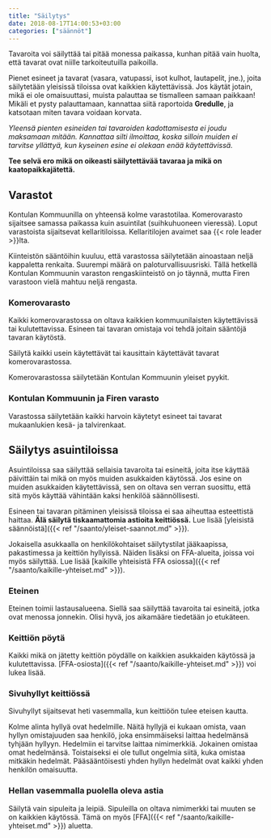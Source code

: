 ```yaml
---
title: "Säilytys"
date: 2018-08-17T14:00:53+03:00
categories: ["säännöt"]
---
```

Tavaroita voi säilyttää tai pitää monessa paikassa, kunhan pitää vain huolta, että tavarat ovat niille tarkoiteutuilla paikoilla.

Pienet esineet ja tavarat (vasara, vatupassi, isot kulhot, lautapelit, jne.), joita säilytetään yleisissä tiloissa ovat kaikkien käytettävissä. Jos käytät jotain, mikä ei ole omaisuuttasi, muista palauttaa se tismalleen samaan paikkaan! Mikäli et pysty palauttamaan, kannattaa siitä raportoida **Gredulle**, ja katsotaan miten tavara voidaan korvata.

*Yleensä pienten esineiden tai tavaroiden kadottamisesta ei joudu maksamaan mitään. Kannattaa silti ilmoittaa, koska silloin muiden ei tarvitse yllättyä, kun kyseinen esine ei olekaan enää käytettävissä.*

**Tee selvä ero mikä on oikeasti säilytettävää tavaraa ja mikä on kaatopaikkajätettä.**

## Varastot
Kontulan Kommuunilla on yhteensä kolme varastotilaa. Komerovarasto sijaitsee samassa paikassa kuin asuintilat (suihkuhuoneen vieressä). Loput varastoista sijaitsevat kellaritiloissa. Kellaritilojen avaimet saa {{< role leader >}}lta.

Kiinteistön sääntöihin kuuluu, että varastossa säilytetään ainoastaan neljä kappaletta renkaita. Suurempi määrä on paloturvallisuusriski. Tällä hetkellä Kontulan Kommuunin varaston rengaskiinteistö on jo täynnä, mutta Firen varastoon vielä mahtuu neljä rengasta.

### Komerovarasto
Kaikki komerovarastossa on oltava kaikkien kommuunilaisten käytettävissä tai kulutettavissa. Esineen tai tavaran omistaja voi tehdä joitain sääntöjä tavaran käytöstä.

Säilytä kaikki usein käytettävät tai kausittain käytettävät tavarat komerovarastossa.

Komerovarastossa säilytetään Kontulan Kommuunin yleiset pyykit.

### Kontulan Kommuunin ja Firen varasto
Varastossa säilytetään kaikki harvoin käytetyt esineet tai tavarat mukaanlukien kesä- ja talvirenkaat. 

## Säilytys asuintiloissa
Asuintiloissa saa säilyttää sellaisia tavaroita tai esineitä, joita itse käyttää päivittäin tai mikä on myös muiden asukkaiden käytössä. Jos esine on muiden asukkaiden käytettävissä, sen on oltava sen verran suosittu, että sitä myös käyttää vähintään kaksi henkilöä säännöllisesti.

Esineen tai tavaran pitäminen yleisissä tiloissa ei saa aiheuttaa esteettistä haittaa. **Älä säilytä tiskaamattomia astioita keittiössä.** Lue lisää [yleisistä säännöistä]({{< ref "/saanto/yleiset-saannot.md" >}}).

Jokaisella asukkaalla on henkilökohtaiset säilytystilat jääkaapissa, pakastimessa ja keittiön hyllyissä. Näiden lisäksi on FFA-alueita, joissa voi myös säilyttää. Lue lisää [kaikille yhteisistä FFA osiossa]({{< ref "/saanto/kaikille-yhteiset.md" >}}).

### Eteinen
Eteinen toimii lastausalueena. Siellä saa säilyttää tavaroita tai esineitä, jotka ovat menossa jonnekin. Olisi hyvä, jos aikamääre tiedetään jo etukäteen.

### Keittiön pöytä
Kaikki mikä on jätetty keittiön pöydälle on kaikkien asukkaiden käytössä ja kulutettavissa. [FFA-osiosta]({{< ref "/saanto/kaikille-yhteiset.md" >}}) voi lukea lisää.

### Sivuhyllyt keittiössä
Sivuhyllyt sijaitsevat heti vasemmalla, kun keittiöön tulee eteisen kautta.

Kolme alinta hyllyä ovat hedelmille. Näitä hyllyjä ei kukaan omista, vaan hyllyn omistajuuden saa henkilö, joka ensimmäiseksi laittaa hedelmänsä tyhjään hyllyyn. Hedelmiin ei tarvitse laittaa nimimerkkiä. Jokainen omistaa omat hedelmänsä. Toistaiseksi ei ole tullut ongelmia siitä, kuka omistaa mitkäkin hedelmät. Pääsääntöisesti yhden hyllyn hedelmät ovat kaikki yhden henkilön omaisuutta.

### Hellan vasemmalla puolella oleva astia
Säilytä vain sipuleita ja leipiä. Sipuleilla on oltava nimimerkki tai muuten se on kaikkien käytössä. Tämä on myös [FFA]({{< ref "/saanto/kaikille-yhteiset.md" >}}) aluetta.
